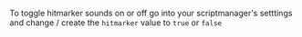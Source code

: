 To toggle hitmarker sounds on or off go into your scriptmanager's setttings and change / create the `hitmarker` value to `true` or `false`
